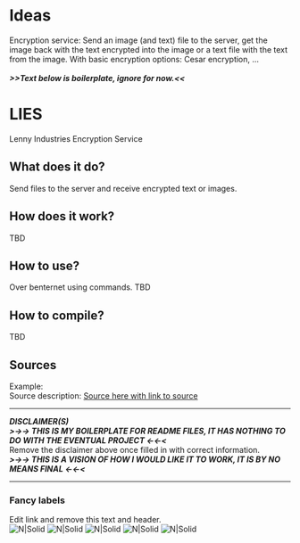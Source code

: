 # Ideas
Encryption service: Send an image (and text) file to the server, get the image back with the text encrypted into the image or a text file with the text from the image. With basic encryption options: Cesar encryption, ...<br/>
<br/>***>>Text below is boilerplate, ignore for now.<<***<br/>
# LIES
Lenny Industries Encryption Service
## What does it do?
Send files to the server and receive encrypted text or images.
## How does it work?
TBD
## How to use?
Over benternet using commands.
TBD
## How to compile?
TBD
## Sources
Example:<br/>
Source description: [Source here with link to source](https://www.youtube.com/watch?v=dQw4w9WgXcQ)<br/>

---
***DISCLAIMER(S)***<br/>
***>->-> THIS IS MY BOILERPLATE FOR README FILES, IT HAS NOTHING TO DO WITH THE EVENTUAL PROJECT <-<-<***<br/>
Remove the disclaimer above once filled in with correct information.<br/>
***>->-> THIS IS A VISION OF HOW I WOULD LIKE IT TO WORK, IT IS BY NO MEANS FINAL <-<-<***<br/>

---
### Fancy labels
Edit link and remove this text and header.<br/>
![N|Solid](https://img.shields.io/github/last-commit/LennyIndustries/LIES) ![N|Solid](https://img.shields.io/github/repo-size/LennyIndustries/LIES) ![N|Solid](https://img.shields.io/tokei/lines/github/LennyIndustries/LIES) ![N|Solid](https://img.shields.io/github/issues/LennyIndustries/LIES) ![N|Solid](https://img.shields.io/github/issues-pr/LennyIndustries/LIES)

